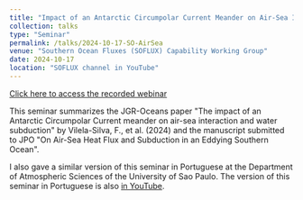 ```yaml
---
title: "Impact of an Antarctic Circumpolar Current Meander on Air-Sea Interaction & Water Subduction"
collection: talks
type: "Seminar"
permalink: /talks/2024-10-17-SO-AirSea
venue: "Southern Ocean Fluxes (SOFLUX) Capability Working Group"
date: 2024-10-17
location: "SOFLUX channel in YouTube"
---
```


[Click here to access the recorded webinar](https://youtu.be/ngFRnYip9Gc?si=rjSC-uMh4O7O-3BI)

This seminar summarizes the JGR-Oceans paper "The impact of an Antarctic Circumpolar Current meander on air-sea interaction and water subduction" by Vilela-Silva, F., et al. (2024) and the manuscript submitted to JPO "On Air-Sea Heat Flux and Subduction in an Eddying Southern Ocean".

I also gave a similar version of this seminar in Portuguese at the Department of Atmospheric Sciences of the University of Sao Paulo. The version of this seminar in Portuguese is also [in YouTube](https://www.youtube.com/live/ajrHWgSDS1Q?si=7n7tBOWdSoGBQvIP).
